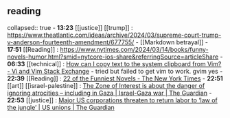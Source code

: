 ## reading
collapsed:: true
	- **13:23** [[justice]] [[trump]] :  https://www.theatlantic.com/ideas/archive/2024/03/supreme-court-trump-v-anderson-fourteenth-amendment/677755/
		- [[Markdown betrayal]]
	- **17:51** [[Reading]] :  https://www.nytimes.com/2024/03/14/books/funny-novels-humor.html?smid=nytcore-ios-share&referringSource=articleShare
	- **06:33** [[technical]] : [How can I copy text to the system clipboard from Vim? - Vi and Vim Stack Exchange](https://vi.stackexchange.com/questions/84/how-can-i-copy-text-to-the-system-clipboard-from-vim "How can I copy text to the system clipboard from Vim? - Vi and Vim Stack Exchange")
		- tried but failed to get vim to work. gvim yes
	- **22:39** [[Reading]] :  [22 of the Funniest Novels - The New York Times](https://www.nytimes.com/2024/03/14/books/funny-novels-humor.html)
	- **22:51** [[art]] [[israel-palestine]] :  [The Zone of Interest is about the danger of ignoring atrocities – including in Gaza | Israel-Gaza war | The Guardian](https://www.theguardian.com/commentisfree/2024/mar/14/the-zone-of-interest-auschwitz-gaza-genocide)
	- **22:53** [[justice]] :  [Major US corporations threaten to return labor to ‘law of the jungle’ | US unions | The Guardian](https://www.theguardian.com/us-news/2024/mar/10/starbucks-trader-joes-spacex-challenge-labor-board)